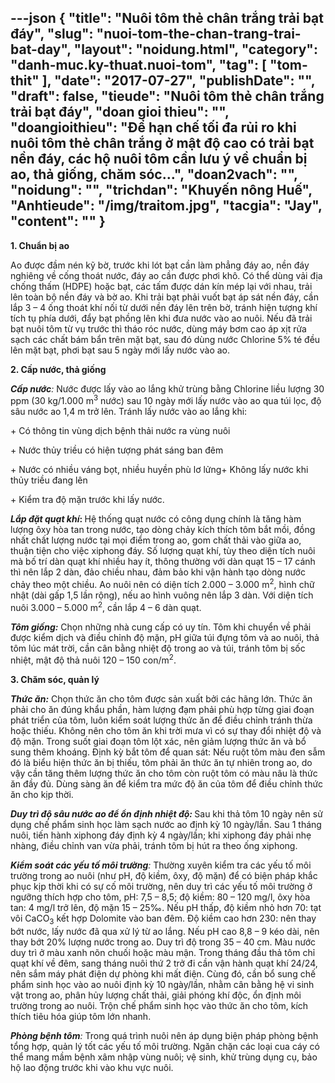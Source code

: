 ---json
{
    "title": "Nuôi tôm thẻ chân trắng trải bạt đáy",
    "slug": "nuoi-tom-the-chan-trang-trai-bat-day",
    "layout": "noidung.html",
    "category": "danh-muc.ky-thuat.nuoi-tom",
    "tag": [
        "tom-thit"
    ],
    "date": "2017-07-27",
    "publishDate": "",
    "draft": false,
    "tieude": "Nuôi tôm thẻ chân trắng trải bạt đáy",
    "doan gioi thieu": "",
    "doangioithieu": "Để hạn chế tối đa rủi ro khi nuôi tôm thẻ chân trắng ở mật độ cao có trải bạt nền đáy, các hộ nuôi tôm cần lưu ý về chuẩn bị ao, thả giống, chăm sóc…",
    "doan2vach": "",
    "noidung": "",
    "trichdan": "Khuyến nông Huế",
    "Anhtieude": "/img/traitom.jpg",
    "tacgia": "Jay",
    "__content__": ""
}
---
<p><span style="font-size:14px"><strong>1. Chuẩn bị ao</strong></span></p>

<p><span style="font-size:14px">Ao được đầm n&eacute;n kỹ bờ, trước khi l&oacute;t bạt cần l&agrave;m phẳng đ&aacute;y ao, nền đ&aacute;y nghi&ecirc;ng về cống tho&aacute;t nước, đ&aacute;y ao cần được phơi kh&ocirc;. C&oacute; thể d&ugrave;ng vải địa chống thấm (HDPE) hoặc bạt, c&aacute;c tấm được d&aacute;n k&iacute;n m&eacute;p lại với nhau, trải l&ecirc;n to&agrave;n bộ nền đ&aacute;y v&agrave; bờ ao. Khi trải bạt phải vuốt bạt &aacute;p s&aacute;t nền đ&aacute;y, cần lắp 3 &ndash; 4 ống tho&aacute;t kh&iacute; nối từ dưới nền đ&aacute;y l&ecirc;n tr&ecirc;n bờ, tr&aacute;nh hiện tượng kh&iacute; t&iacute;ch tụ ph&iacute;a dưới, đẩy bạt phồng l&ecirc;n khi đưa nước v&agrave;o ao nu&ocirc;i. Nếu đ&atilde; trải bạt nu&ocirc;i t&ocirc;m từ vụ trước th&igrave; th&aacute;o r&oacute;c nước, d&ugrave;ng m&aacute;y bơm cao &aacute;p xịt rửa sạch c&aacute;c chất b&aacute;m bẩn tr&ecirc;n mặt bạt, sau đ&oacute; d&ugrave;ng nước Chlorine 5% t&eacute; đều l&ecirc;n mặt bạt, phơi bạt sau 5 ng&agrave;y mới lấy nước v&agrave;o ao.</span></p>

<p><span style="font-size:14px"><strong>2. Cấp nước, thả giống</strong></span></p>

<p><span style="font-size:14px"><em><strong>Cấp nước</strong>:</em>&nbsp;Nước được lấy v&agrave;o ao lắng khử tr&ugrave;ng bằng Chlorine liều lượng 30 ppm (30 kg/1.000 m<sup>3</sup>&nbsp;nước) sau 10 ng&agrave;y mới lấy nước v&agrave;o ao qua t&uacute;i lọc, độ s&acirc;u nước ao 1,4 m trở l&ecirc;n. Tr&aacute;nh lấy nước v&agrave;o ao lắng khi:</span></p>

<p><span style="font-size:14px">+ C&oacute; th&ocirc;ng tin v&ugrave;ng dịch bệnh thải nước ra v&ugrave;ng nu&ocirc;i</span></p>

<p><span style="font-size:14px">+ Nước thủy triều c&oacute; hiện tượng ph&aacute;t s&aacute;ng ban đ&ecirc;m</span></p>

<p><span style="font-size:14px">+ Nước c&oacute; nhiều v&aacute;ng bọt, nhiều huyền ph&ugrave; lơ lửng+ Kh&ocirc;ng lấy nước khi thủy triều đang l&ecirc;n</span></p>

<p><span style="font-size:14px">+ Kiểm tra độ mặn trước khi lấy nước.</span></p>

<p><span style="font-size:14px"><strong><em>Lắp đặt quạt kh&iacute;</em>:&nbsp;</strong>Hệ thống quạt nước c&oacute; c&ocirc;ng dụng ch&iacute;nh l&agrave; tăng h&agrave;m lượng &ocirc;xy h&ograve;a tan trong nước, tạo d&ograve;ng chảy k&iacute;ch th&iacute;ch t&ocirc;m bắt mồi, đồng nhất chất lượng nước tại mọi điểm trong ao, gom chất thải v&agrave;o giữa ao, thuận tiện cho việc xiphong đ&aacute;y. Số lượng quạt kh&iacute;, t&ugrave;y theo diện t&iacute;ch nu&ocirc;i m&agrave; bố tr&iacute; d&agrave;n quạt kh&iacute; nhiều hay &iacute;t, th&ocirc;ng thường với d&agrave;n quạt 15 &ndash; 17 c&aacute;nh th&igrave; n&ecirc;n lắp 2 d&agrave;n, đảo chiều nhau, đảm bảo khi vận h&agrave;nh tạo d&ograve;ng nước chảy theo một chiều. Ao nu&ocirc;i n&ecirc;n c&oacute; diện t&iacute;ch 2.000 &ndash; 3.000 m<sup>2</sup>, h&igrave;nh chữ nhật (d&agrave;i gấp 1,5 lần rộng), nếu ao h&igrave;nh vu&ocirc;ng n&ecirc;n lắp 3 d&agrave;n. Với diện t&iacute;ch nu&ocirc;i 3.000 &ndash; 5.000 m<sup>2</sup>, cần lắp 4 &ndash; 6 d&agrave;n quạt.</span></p>

<p><span style="font-size:14px"><strong><em>T&ocirc;m giống:</em></strong>&nbsp;Chọn những nh&agrave; cung cấp c&oacute; uy t&iacute;n. T&ocirc;m khi chuyển về phải được kiểm dịch v&agrave; điều chỉnh độ mặn, pH giữa t&uacute;i đựng t&ocirc;m v&agrave; ao nu&ocirc;i, thả t&ocirc;m l&uacute;c m&aacute;t trời, cần c&acirc;n bằng nhiệt độ trong ao v&agrave; t&uacute;i, tr&aacute;nh t&ocirc;m bị sốc nhiệt, mật độ thả nu&ocirc;i 120 &ndash; 150 con/m<sup>2</sup>.</span></p>

<p><span style="font-size:14px"><strong>3. Chăm s&oacute;c, quản l&yacute;</strong></span></p>

<p><span style="font-size:14px"><em><strong>Thức ăn:</strong></em>&nbsp;Chọn thức ăn cho t&ocirc;m được sản xuất bởi c&aacute;c h&atilde;ng lớn. Thức ăn phải cho ăn đ&uacute;ng khẩu phần, h&agrave;m lượng đạm phải ph&ugrave; hợp từng giai đoạn ph&aacute;t triển của t&ocirc;m, lu&ocirc;n kiểm so&aacute;t lượng thức ăn để điều chỉnh tr&aacute;nh thừa hoặc thiếu. Kh&ocirc;ng n&ecirc;n cho t&ocirc;m ăn khi trời mưa v&igrave; c&oacute; sự thay đổi nhiệt độ v&agrave; độ mặn. Trong suốt giai đoạn t&ocirc;m lột x&aacute;c, n&ecirc;n giảm lượng thức ăn v&agrave; bổ sung th&ecirc;m kho&aacute;ng. Định kỳ bắt t&ocirc;m để quan s&aacute;t: Nếu ruột t&ocirc;m m&agrave;u đen sẫm đ&oacute; l&agrave; biểu hiện thức ăn bị thiếu, t&ocirc;m phải ăn thức ăn tự nhi&ecirc;n trong ao, do vậy cần tăng th&ecirc;m lượng thức ăn cho t&ocirc;m c&ograve;n ruột t&ocirc;m c&oacute; m&agrave;u n&acirc;u l&agrave; thức ăn đầy đủ. D&ugrave;ng s&agrave;ng ăn để kiểm tra mức độ ăn của t&ocirc;m để điều chỉnh thức ăn cho kịp thời.</span></p>

<p><span style="font-size:14px"><em><strong>Duy tr&igrave; độ s&acirc;u nước ao để ổn định nhiệt độ:&nbsp;</strong></em>Sau khi thả t&ocirc;m 10 ng&agrave;y n&ecirc;n sử dụng chế phẩm sinh học l&agrave;m sạch nước ao định kỳ 10 ng&agrave;y/lần. Sau 1 th&aacute;ng nu&ocirc;i, tiến h&agrave;nh xiphong đ&aacute;y định kỳ 4 ng&agrave;y/lần; khi xiphong đ&aacute;y phải nhẹ nh&agrave;ng, điều chỉnh van vừa phải, tr&aacute;nh t&ocirc;m bị h&uacute;t ra theo ống xiphong.</span></p>

<p><span style="font-size:14px"><em><strong>Kiểm so&aacute;t c&aacute;c yếu tố m&ocirc;i trường</strong>:</em>&nbsp;Thường xuy&ecirc;n kiểm tra c&aacute;c yếu tố m&ocirc;i trường trong ao nu&ocirc;i (như pH, độ kiềm, &ocirc;xy, độ mặn) để c&oacute; biện ph&aacute;p khắc phục kịp thời khi c&oacute; sự cố m&ocirc;i trường, n&ecirc;n duy tr&igrave; c&aacute;c yếu tố m&ocirc;i trường ở ngưỡng th&iacute;ch hợp cho t&ocirc;m, pH: 7,5 &ndash; 8,5; độ kiềm: 80 &ndash; 120 mg/l, &ocirc;xy h&ograve;a tan: 4 mg/l trở l&ecirc;n, độ mặn 15 &ndash; 25&permil;. Nếu pH thấp, độ kiềm nhỏ hơn 70: tạt v&ocirc;i CaCO<sub>3</sub>&nbsp;kết hợp Dolomite v&agrave;o ban đ&ecirc;m. Độ kiềm cao hơn 230: n&ecirc;n thay bớt nước, lấy nước đ&atilde; qua xử l&yacute; từ ao lắng. Nếu pH cao 8,8 &ndash; 9 k&eacute;o d&agrave;i, n&ecirc;n thay bớt 20% lượng nước trong ao. Duy tr&igrave; độ trong 35 &ndash; 40 cm. M&agrave;u nước duy tr&igrave; ở m&agrave;u xanh n&otilde;n chuối hoặc m&agrave;u mận. Trong th&aacute;ng đầu thả t&ocirc;m chỉ quạt kh&iacute; về đ&ecirc;m, sang th&aacute;ng nu&ocirc;i thứ 2 trở đi cần vận h&agrave;nh quạt kh&iacute; 24/24, n&ecirc;n sắm m&aacute;y ph&aacute;t điện dự ph&ograve;ng khi mất điện. C&ugrave;ng đ&oacute;, cần bổ sung chế phẩm sinh học v&agrave;o ao nu&ocirc;i định kỳ 10 ng&agrave;y/lần, nhằm c&acirc;n bằng hệ vi sinh vật trong ao, ph&acirc;n hủy lượng chất thải, giải ph&oacute;ng kh&iacute; độc, ổn định m&ocirc;i trường trong ao nu&ocirc;i. Trộn chế phẩm sinh học v&agrave;o thức ăn cho t&ocirc;m, k&iacute;ch th&iacute;ch ti&ecirc;u h&oacute;a gi&uacute;p t&ocirc;m lớn nhanh.</span></p>

<p><span style="font-size:14px"><em><strong>Ph&ograve;ng bệnh t&ocirc;m</strong>:</em>&nbsp;Trong qu&aacute; tr&igrave;nh nu&ocirc;i n&ecirc;n &aacute;p dụng biện ph&aacute;p ph&ograve;ng bệnh tổng hợp, quản l&yacute; tốt c&aacute;c yếu tố m&ocirc;i trường. Ngăn chặn c&aacute;c loại cua c&aacute;y c&oacute; thể mang mầm bệnh x&acirc;m nhập v&ugrave;ng nu&ocirc;i; vệ sinh, khử tr&ugrave;ng dụng cụ, bảo hộ lao động trước khi v&agrave;o khu vực nu&ocirc;i.</span></p>
